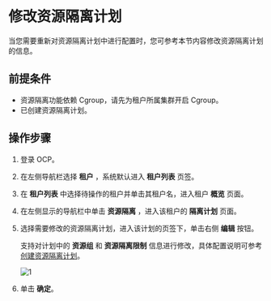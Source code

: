 # 修改资源隔离计划

当您需要重新对资源隔离计划中进行配置时，您可参考本节内容修改资源隔离计划的信息。

## 前提条件

* 资源隔离功能依赖 Cgroup，请先为租户所属集群开启 Cgroup。
* 已创建资源隔离计划。

## 操作步骤

1. 登录 OCP。

2. 在左侧导航栏选择 **租户** ，系统默认进入 **租户列表** 页签。

3. 在 **租户列表** 中选择待操作的租户并单击其租户名，进入租户 **概览** 页面。

4. 在左侧显示的导航栏中单击 **资源隔离** ，进入该租户的 **隔离计划** 页面。

5. 选择需要修改的资源隔离计划，进入该计划的页签下，单击右侧 **编辑** 按钮。

    支持对计划中的 **资源组** 和 **资源隔离限制** 信息进行修改，具体配置说明可参考 [创建资源隔离计划](300.create-a-resource-isolation-plan.md)。

    ![1](https://obbusiness-private.oss-cn-shanghai.aliyuncs.com/doc/img/ocp/420/%E7%BC%96%E8%BE%91%E8%B5%84%E6%BA%90%E9%9A%94%E7%A6%BB%E8%AE%A1%E5%88%92.png)

6. 单击 **确定**。
